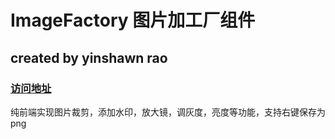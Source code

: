 # ImageFactory 图片加工厂组件
## created by yinshawn rao
###  <a href="http://www.raozongv5.com/imager" target="_blank">访问地址</a>
纯前端实现图片裁剪，添加水印，放大镜，调灰度，亮度等功能，支持右键保存为png
